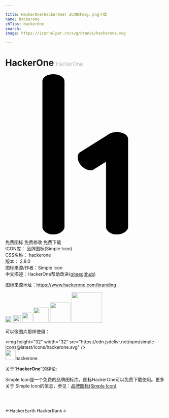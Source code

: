 ```yaml
---

title: HackerOne(HackerOne) ICON转svg、png下载
name: hackerone
zhTips: HackerOne
search: 
image: https://iconhelper.cn/svg/brands/hackerone.svg

---
```


# HackerOne  <small style="font-size: 60%;font-weight: 100">HackerOne</small>

<div id="svg" class="svg-wrap">
<svg role="img" viewBox="0 0 24 24" xmlns="http://www.w3.org/2000/svg"><title>HackerOne icon</title><path d="M7.207 0c-.4836 0-.8774.1018-1.1823.3002-.3044.2003-.4592.4627-.4592.7798v21.809c0 .2766.1581.5277.4752.7609.315.2335.7031.3501 1.1664.3501.4427 0 .8306-.1166 1.1678-.3501.3352-.231.5058-.4843.5058-.761V1.0815c0-.319-.1623-.5769-.4893-.7813C8.0644.1018 7.6702 0 7.207 0zm9.5234 8.662c-.4836 0-.8717.0981-1.1683.3007l-4.439 2.7822c-.1988.1861-.2841.4687-.2473.855.0342.3826.2108.747.5238 1.0907.3145.346.6662.5626 1.0684.6547.3963.0899.6973.041.8962-.143l1.7551-1.0951v9.7817c0 .2767.1522.5278.4607.761.3007.2335.6873.3501 1.1504.3501.463 0 .863-.1166 1.1983-.3501.3371-.2332.5058-.4843.5058-.761V9.7381c0-.3193-.165-.577-.4898-.7754-.3252-.2026-.7288-.3007-1.2143-.3007z"/></svg>
</div>
<detail full-name='hackerone'></detail>

<div class="detail-page">
<p>
<span><span class="badge-success badge">免费图标</span> <span class="badge-success badge">免费修改</span>  <span class="badge-success badge">免费下载</span> </span>
<br/>
<span>
ICON库：
<span class="badge-secondary badge">品牌图标(Simple Icon)</span> 
</span>
<br/>
<span>
CSS名称：
<span class="badge-secondary badge">hackerone</span> 
</span>

<br/>
<span>
版本：
<span class="badge-secondary badge">2.8.0</span> 
</span>
<br/>
<span>图标来源/作者：<span class="badge-light badge">Simple Icon</span></span> 
<br/>
<span class="zh-detail">中文描述：<span class="badge-primary badge">HackerOne</span><span class="help-link"><span>帮助改进</span>(<a href="https://gitee.com/liuwave/icon-helper/edit/master/json/brands/hackerone.json" target="_blank" rel="noopener noreferrer">gitee</a><a href="https://github.com/liuwave/icon-helper/edit/master/json/brands/hackerone.json" target="_blank" rel="noopener noreferrer">github</a></span>)</span><br/>
</p>
</div><div class="description description alert alert-light"><p>图标来源地址：<a href="https://www.hackerone.com/branding" target="_blank" rel="noopener noreferrer">https://www.hackerone.com/branding</a></p></div>
<div class="alert alert-dark">
<img height="21" width="21" src="https://cdn.jsdelivr.net/npm/simple-icons@latest/icons/hackerone.svg" />
<img height="24" width="24" src="https://cdn.jsdelivr.net/npm/simple-icons@latest/icons/hackerone.svg" />
<img height="32" width="32" src="https://cdn.jsdelivr.net/npm/simple-icons@latest/icons/hackerone.svg" />
<img height="48" width="48" src="https://cdn.jsdelivr.net/npm/simple-icons@latest/icons/hackerone.svg" />
<img height="64" width="64" src="https://cdn.jsdelivr.net/npm/simple-icons@latest/icons/hackerone.svg" />
<img height="96" width="96" src="https://cdn.jsdelivr.net/npm/simple-icons@latest/icons/hackerone.svg" />

</div>
<div>
  <p>可以像图片那样使用：    
  </p>
  <div class="alert alert-primary" style="font-size: 14px">
    &lt;img height="32" width="32" src="https://cdn.jsdelivr.net/npm/simple-icons@latest/icons/hackerone.svg" /&gt;
    <copy-btn content='<img height="32" width="32" src="https://cdn.jsdelivr.net/npm/simple-icons@latest/icons/hackerone.svg" />'></copy-btn>
  </div>
  <div class="alert alert-secondary">
    <img height="32" width="32" src="https://cdn.jsdelivr.net/npm/simple-icons@latest/icons/hackerone.svg" />hackerone
    <copy-btn content="hackerone" btn-title="复制图标名称"></copy-btn>
  </div>
</div>
<div class="icon-detail__container">
<p>关于“<b>HackerOne</b>”的评论:</p>
</div>
<Vssue title="关于“HackerOne”的评论" />
<div><p>Simple Icon是一个免费的品牌图标库。图标HackerOne可以免费下载使用。更多关于  Simple Icon的信息，参见：<a target="_blank" href="https://iconhelper.cn/brands.html">品牌图标(Simple Icon)</a>
</p></div>


<div style="padding:2rem 0 " class="page-nav"><p class="inner"><span class="prev">←<router-link to="/icon/hackerearth.html">HackerEarth</router-link></span> <span class="next"><router-link to="/icon/hackerrank.html">HackerRank</router-link>→</span></p></div>
